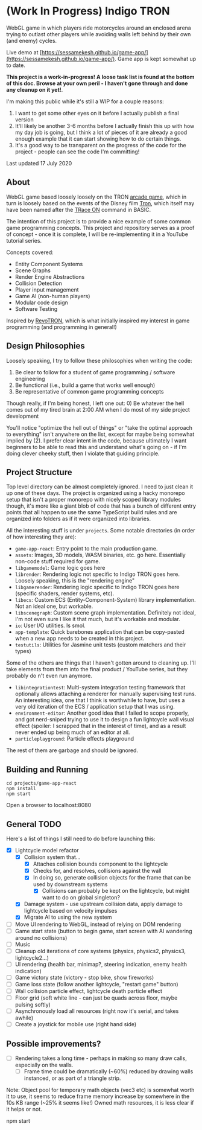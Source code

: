 # (Work In Progress) Indigo TRON

WebGL game in which players ride motorcycles around an enclosed arena trying to outlast other players
while avoiding walls left behind by their own (and enemy) cycles.

Live demo at [https://sessamekesh.github.io/game-app/](https://sessamekesh.github.io/game-app/). Game app is kept somewhat up to date.

**This project is a work-in-progress! A loose task list is found at the bottom of this doc. Browse at your own peril - I haven't gone through and done any cleanup on it yet!**.

I'm making this public while it's still a WIP for a couple reasons:
1) I want to get some other eyes on it before I actually publish a final version
2) It'll likely be another 3-6 months before I actually finish this up with how my day job is going, but I think a lot of pieces of it are already a good enough example that it can start showing how to do certain things.
3) It's a good way to be transparent on the progress of the code for the project - people can see the code I'm committing!

Last updated 17 July 2020

## About

WebGL game based loosely loosely on the TRON [arcade game](https://en.wikipedia.org/wiki/Tron_(video_game)),
which in turn is loosely based on the events of the Disney film [Tron](https://en.wikipedia.org/wiki/Tron),
which itself may have been named after the [TRace ON](https://en.wikipedia.org/wiki/TRON_command) command in BASIC.

The intention of this project is to provide a nice example of some common game programming concepts. This project and repository serves as a proof of concept - once it is complete, I will be re-implementing it in a YouTube tutorial series.

Concepts covered:
* Entity Component Systems
* Scene Graphs
* Render Engine Abstractions
* Collision Detection
* Player input management
* Game AI (non-human players)
* Modular code design
* Software Testing

Inspired by [RevoTRON](http://revotron.tripod.com/screens.htm), which is what initially inspired my interest in game programming (and programming in general!)

## Design Philosophies

Loosely speaking, I try to follow these philosophies when writing the code:

1) Be clear to follow for a student of game programming / software engineering
2) Be functional (i.e., build a game that works well enough)
3) Be representative of common game programming concepts

Though really, if I'm being honest, I left one out:
0) Be whatever the hell comes out of my tired brain at 2:00 AM when I do most of my side project development

You'll notice "optimize the hell out of things" or "take the optimal approach to everything" isn't anywhere on the list, except for maybe being somewhat implied by (2). I prefer clear intent in the code, because ultimately I want beginners to be able to read this and understand what's going on - if I'm doing clever cheeky stuff, then I violate that guiding principle.

## Project Structure

Top level directory can be almost completely ignored. I need to just clean it up one of these days. The project is organized using a hacky monorepo setup that isn't a proper monorepo with nicely scoped library modules though, it's more like a giant blob of code that has a bunch of different entry points that all happen to use the same TypeScript build rules and are organized into folders as if it were organized into libraries.

All the interesting stuff is under `projects`. Some notable directories (in order of how interesting they are):

* `game-app-react`: Entry point to the main production game.
* `assets`: Images, 3D models, WASM binaries, etc. go here. Essentially non-code stuff required for game.
* `libgamemodel`: Game logic goes here
* `librender`: Rendering logic not specific to Indigo TRON goes here. Loosely speaking, this is the "rendering engine"
* `libgamerender`: Rendering logic specific to Indigo TRON goes here (specific shaders, render systems, etc).
* `libecs`: Custom ECS (Entity-Component-System) library implementation. Not an ideal one, but workable.
* `libscenegraph`: Custom scene graph implementation. Definitely not ideal, I'm not even sure I like it that much, but it's workable and modular.
* `io`: User I/O utilities. Is smol.
* `app-template`: Quick barebones application that can be copy-pasted when a new app needs to be created in this project.
* `testutils`: Utilities for Jasmine unit tests (custom matchers and their types)

Some of the others are things that I haven't gotten around to cleaning up. I'll take elements from them into the final product / YouTube series, but they probably do n't even run anymore.
* `libintegrationtest`: Multi-system integration testing framework that optionally allows attaching a renderer for manually supervising test runs. An interesting idea, one that I think is worthwhile to have, but uses a very old iteration of the ECS / application setup that I was using.
* `environment-editor`: Another good idea that I failed to scope properly, and got nerd-sniped trying to use it to design a fun lightcycle wall visual effect (spoiler: I scrapped that in the interest of time), and as a result never ended up being much of an editor at all.
* `particleplayground`: Particle effects playground

The rest of them are garbage and should be ignored.

## Building and Running
```
cd projects/game-app-react
npm install
npm start
```

Open a browser to localhost:8080

## General TODO
Here's a list of things I still need to do before launching this:
- [x] Lightcycle model refactor
  - [x] Collision system that...
    - [x] Attaches collision bounds component to the lightcycle
    - [x] Checks for, and resolves, collisions against the wall
    - [x] In doing so, generate collision objects for the frame that can be used by downstream systems
      - [x] Collisions can probably be kept on the lightcycle, but might want to do on global singleton?
  - [x] Damage system - use upstream collision data, apply damage to lightcycle based on velocity impulses
  - [x] Migrate AI to using the new system
- [ ] Move UI rendering to WebGL, instead of relying on DOM rendering
- [ ] Game start state (button to begin game, start screen with AI wandering around no collisions)
- [ ] Music
- [ ] Cleanup old iterations of core systems (physics, physics2, physics3, lightcycle2...)
- [ ] UI rendering (health bar, minimap?, steering indication, enemy health indication)
- [ ] Game victory state (victory - stop bike, show fireworks)
- [ ] Game loss state (follow another lightcycle, "restart game" button)
- [ ] Wall collision particle effect, lightcycle death particle effect
- [ ] Floor grid (soft white line - can just be quads across floor, maybe pulsing softly)
- [ ] Asynchronously load all resources (right now it's serial, and takes awhile)
- [ ] Create a joystick for mobile use (right hand side)

## Possible improvements?
- [ ] Rendering takes a long time - perhaps in making so many draw calls, especially on the walls.
  - [ ] Frame time could be dramatically (~60%) reduced by drawing walls instanced, or as part of a triangle strip.

Note: Object pool for temporary math objects (vec3 etc) is somewhat worth it to use, it seems to reduce frame memory increase by somewhere in the 10s KB range (~25% it seems like!)
Owned math resources, it is less clear if it helps or not.

npm start
